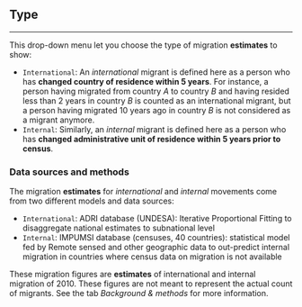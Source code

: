 Type
----

------------------------------------------------------------------------

This drop-down menu let you choose the type of migration **estimates**
to show:

-   `International`: An *international* migrant is defined here as a
    person who has **changed country of residence within 5 years**. For
    instance, a person having migrated from country *A* to country *B*
    and having resided less than 2 years in country *B* is counted as an
    international migrant, but a person having migrated 10 years ago in
    country *B* is not considered as a migrant anymore.  
-   `Internal`: Similarly, an *internal* migrant is defined here as a
    person who has **changed administrative unit of residence within 5
    years prior to census**.

### Data sources and methods

The migration **estimates** for *international* and *internal* movements
come from two different models and data sources:

-   `International`: ADRI database (UNDESA): Iterative Proportional
    Fitting to disaggregate national estimates to subnational level
-   `Internal`: IMPUMSI database (censuses, 40 countries): statistical
    model fed by Remote sensed and other geographic data to out-predict
    internal migration in countries where census data on migration is
    not available

These migration figures are **estimates** of international and internal
migration of 2010. These figures are not meant to represent the actual
count of migrants. See the tab *Background & methods* for more
information.
